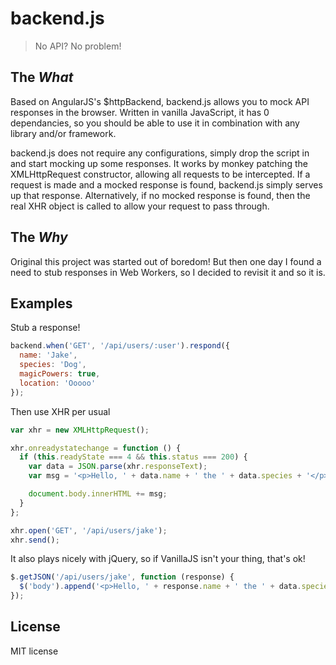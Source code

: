 # backend.js

> No API? No problem!

## The *What*

Based on AngularJS's $httpBackend, backend.js allows you to mock API responses 
in the browser. Written in vanilla JavaScript, it has 0 dependancies, so you 
should be able to use it in combination with any library and/or framework.

backend.js does not require any configurations, simply drop the script in and 
start mocking up some responses. It works by monkey patching the XMLHttpRequest 
constructor, allowing all requests to be intercepted. If a request is made and a 
mocked response is found, backend.js simply serves up that response. 
Alternatively, if no mocked response is found, then the real XHR object is 
called to allow your request to pass through.

## The *Why*

Original this project was started out of boredom! But then one day I found a need
to stub responses in Web Workers, so I decided to revisit it and so it is.

## Examples

Stub a response!

```javascript
backend.when('GET', '/api/users/:user').respond({
  name: 'Jake',
  species: 'Dog',
  magicPowers: true,
  location: 'Ooooo'
});
```

Then use XHR per usual

```javascript
var xhr = new XMLHttpRequest();

xhr.onreadystatechange = function () {
  if (this.readyState === 4 && this.status === 200) {
    var data = JSON.parse(xhr.responseText);
    var msg = '<p>Hello, ' + data.name + ' the ' + data.species + '</p>';

    document.body.innerHTML += msg;
  }
};

xhr.open('GET', '/api/users/jake');
xhr.send();
```

It also plays nicely with jQuery, so if VanillaJS isn't your thing, that's ok!

```javascript
$.getJSON('/api/users/jake', function (response) {
  $('body').append('<p>Hello, ' + response.name + ' the ' + data.species + '</p>');
});
```

## License

MIT license
